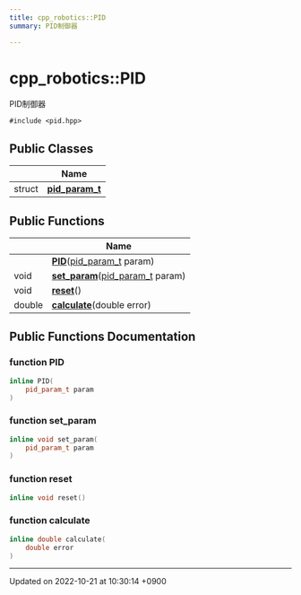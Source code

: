 ```yaml
---
title: cpp_robotics::PID
summary: PID制御器 

---
```


# cpp_robotics::PID



PID制御器 


`#include <pid.hpp>`

## Public Classes

|                | Name           |
| -------------- | -------------- |
| struct | **[pid_param_t](/cpp_robotics/doxybook/Classes/structcpp__robotics_1_1PID_1_1pid__param__t/)**  |

## Public Functions

|                | Name           |
| -------------- | -------------- |
| | **[PID](/cpp_robotics/doxybook/Classes/classcpp__robotics_1_1PID/#function-pid)**([pid_param_t](/cpp_robotics/doxybook/Classes/structcpp__robotics_1_1PID_1_1pid__param__t/) param) |
| void | **[set_param](/cpp_robotics/doxybook/Classes/classcpp__robotics_1_1PID/#function-set-param)**([pid_param_t](/cpp_robotics/doxybook/Classes/structcpp__robotics_1_1PID_1_1pid__param__t/) param) |
| void | **[reset](/cpp_robotics/doxybook/Classes/classcpp__robotics_1_1PID/#function-reset)**() |
| double | **[calculate](/cpp_robotics/doxybook/Classes/classcpp__robotics_1_1PID/#function-calculate)**(double error) |

## Public Functions Documentation

### function PID

```cpp
inline PID(
    pid_param_t param
)
```


### function set_param

```cpp
inline void set_param(
    pid_param_t param
)
```


### function reset

```cpp
inline void reset()
```


### function calculate

```cpp
inline double calculate(
    double error
)
```


-------------------------------

Updated on 2022-10-21 at 10:30:14 +0900